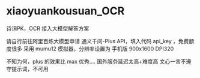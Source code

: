 # xiaoyuankousuan_OCR
诗词PK，OCR 接入大模型解答方案

请自行前往阿里百炼大模型申请 通义千问-Plus API，填入代码 api_key ，免费额度很多
采用 mumu12 模拟器，分辨率设置为 手机版 900x1600 DPI320

不知为何，plus 的效果比 max 优秀....
国外服务延迟太高+难度高
文心一言不遵守提示词，不可用
